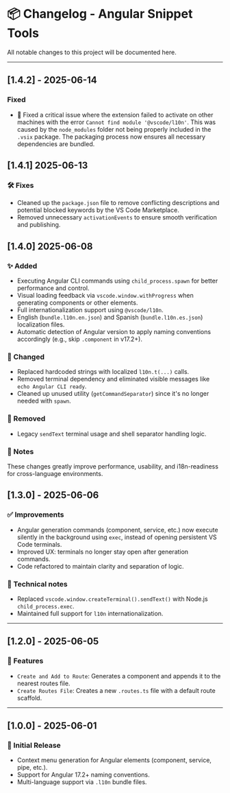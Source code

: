 # 📦 Changelog - Angular Snippet Tools

All notable changes to this project will be documented here.

---

## [1.4.2] - 2025-06-14

### Fixed
- 🐛 Fixed a critical issue where the extension failed to activate on other machines with the error `Cannot find module '@vscode/l10n'`. This was caused by the `node_modules` folder not being properly included in the `.vsix` package. The packaging process now ensures all necessary dependencies are bundled.

## [1.4.1] 2025-06-13

### 🛠️ Fixes
- Cleaned up the `package.json` file to remove conflicting descriptions and potential blocked keywords by the VS Code Marketplace.
- Removed unnecessary `activationEvents` to ensure smooth verification and publishing.

## [1.4.0] 2025-06-08

### ✨ Added

- Executing Angular CLI commands using `child_process.spawn` for better performance and control.
- Visual loading feedback via `vscode.window.withProgress` when generating components or other elements.
- Full internationalization support using `@vscode/l10n`.
- English (`bundle.l10n.en.json`) and Spanish (`bundle.l10n.es.json`) localization files.
- Automatic detection of Angular version to apply naming conventions accordingly (e.g., skip `.component` in v17.2+).

### 🔧 Changed

- Replaced hardcoded strings with localized `l10n.t(...)` calls.
- Removed terminal dependency and eliminated visible messages like `echo Angular CLI ready`.
- Cleaned up unused utility (`getCommandSeparator`) since it's no longer needed with `spawn`.

### 🧹 Removed

- Legacy `sendText` terminal usage and shell separator handling logic.

### 📌 Notes

These changes greatly improve performance, usability, and i18n-readiness for cross-language environments.

## [1.3.0] - 2025-06-06

### ✅ Improvements

- Angular generation commands (component, service, etc.) now execute silently in the background using `exec`, instead of opening persistent VS Code terminals.
- Improved UX: terminals no longer stay open after generation commands.
- Code refactored to maintain clarity and separation of logic.

### 🧠 Technical notes

- Replaced `vscode.window.createTerminal().sendText()` with Node.js `child_process.exec`.
- Maintained full support for `l10n` internationalization.

---

## [1.2.0] - 2025-06-05

### 🎉 Features

- `Create and Add to Route`: Generates a component and appends it to the nearest routes file.
- `Create Routes File`: Creates a new `.routes.ts` file with a default route scaffold.

---

## [1.0.0] - 2025-06-01

### 🚀 Initial Release

- Context menu generation for Angular elements (component, service, pipe, etc.).
- Support for Angular 17.2+ naming conventions.
- Multi-language support via `.l10n` bundle files.
